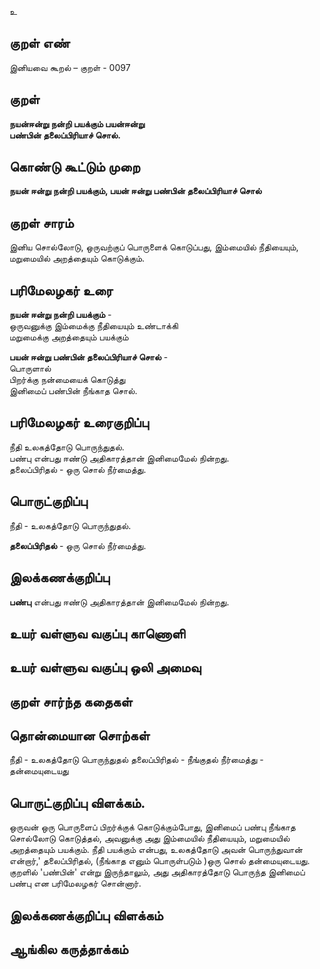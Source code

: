 உ

## குறள் எண் 

இனியவை கூறல் – குறள் - 0097  

## குறள் 

**நயன்ஈன்று நன்றி பயக்கும் பயன்ஈன்று  
பண்பின் தலைப்பிரியாச் சொல்.** 

## கொண்டு கூட்டும் முறை

**நயன் ஈன்று நன்றி பயக்கும், பயன் ஈன்று பண்பின் தலைப்பிரியாச் சொல்**  

## குறள் சாரம் 

இனிய சொல்லோடு, ஒருவற்குப் பொருளைக் கொடுப்பது, இம்மையில் நீதியையும், மறுமையில் அறத்தையும் கொடுக்கும்.

## பரிமேலழகர் உரை

**நயன் ஈன்று நன்றி பயக்கும்** -  
ஒருவனுக்கு இம்மைக்கு நீதியையும் உண்டாக்கி  
மறுமைக்கு அறத்தையும் பயக்கும்  

**பயன் ஈன்று பண்பின் தலைப்பிரியாச் சொல்** -  
பொருளால்  
பிறர்க்கு நன்மையைக் கொடுத்து  
இனிமைப் பண்பின் நீங்காத சொல். 

## பரிமேலழகர் உரைகுறிப்பு   

நீதி உலகத்தோடு பொருந்துதல்.  
பண்பு என்பது ஈண்டு அதிகாரத்தான் இனிமைமேல் நின்றது.  
தலைப்பிரிதல் - ஒரு சொல் நீர்மைத்து.  

## பொருட்குறிப்பு 

நீதி - உலகத்தோடு பொருந்துதல்.  

**தலைப்பிரிதல்** - ஒரு சொல் நீர்மைத்து.  

## இலக்கணக்குறிப்பு  

**பண்பு** என்பது ஈண்டு அதிகாரத்தான் இனிமைமேல் நின்றது.   

## உயர் வள்ளுவ வகுப்பு காணொளி


## உயர் வள்ளுவ வகுப்பு ஒலி அமைவு 

 
## குறள் சார்ந்த கதைகள் 


## தொன்மையான சொற்கள்

நீதி - உலகத்தோடு பொருந்துதல்
தலைப்பிரிதல் - நீங்குதல் 
நீர்மைத்து - தன்மையுடையது 

## பொருட்குறிப்பு விளக்கம்.

ஒருவன் ஒரு பொருளைப் பிறர்க்குக் கொடுக்கும்போது, இனிமைப் பண்பு நீங்காத சொல்லோடு கொடுத்தல், அவனுக்கு அது இம்மையில் நீதியையும், மறுமையில் அறத்தையும் பயக்கும். நீதி பயக்கும் என்பது, உலகத்தோடு அவன் பொருந்துவான் என்றார்,'
தலைப்பிரிதல், (நீங்காத எனும் பொருள்படும் )ஒரு சொல் தன்மையுடையது. குறளில் 'பண்பின்' என்று இருந்தாலும், அது அதிகாரத்தோடு பொருந்த இனிமைப் பண்பு என பரிமேலழகர் சொன்னார். 

## இலக்கணக்குறிப்பு விளக்கம்


## ஆங்கில கருத்தாக்கம் 


